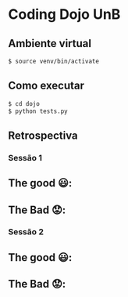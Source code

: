 # Coding Dojo UnB

## Ambiente virtual

```bash
$ source venv/bin/activate
```

## Como executar

```bash
$ cd dojo
$ python tests.py 
```

## Retrospectiva
### Sessão 1

The good :smiley::
-

The Bad :worried::
-

### Sessão 2
The good :smiley::
-

The Bad :worried::
-
